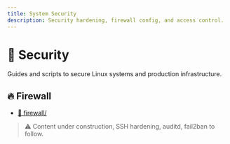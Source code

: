 ```yaml
---
title: System Security
description: Security hardening, firewall config, and access control.
---
```


# 🔐 Security

Guides and scripts to secure Linux systems and production infrastructure.

## 🔥 Firewall

- [📁 firewall/](./firewall/)

> ⚠️ Content under construction, SSH hardening, auditd, fail2ban to follow.